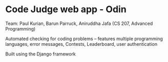 # Code Judge web app - Odin
Team: Paul Kurian, Barun Parruck, Aniruddha Jafa  (CS 207, Advanced Programming)

Automated checking for coding problems – features multiple programming languages, error messages, Contests, Leaderboard, user authentication

Built using the Django framework
